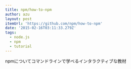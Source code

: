 ```yaml
---
title: npm/how-to-npm
author: azu
layout: post
itemUrl: 'https://github.com/npm/how-to-npm'
date: '2015-02-16T03:11:33.279Z'
tags:
  - node.js
  - npm
  - tutorial
---
```

npmについてコマンドラインで学べるインタラクティブな教材

